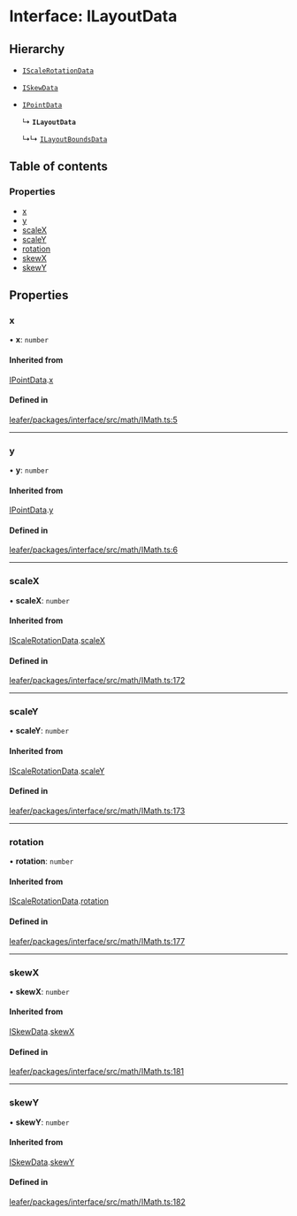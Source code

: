 # Interface: ILayoutData

## Hierarchy

- [`IScaleRotationData`](IScaleRotationData.md)

- [`ISkewData`](ISkewData.md)

- [`IPointData`](IPointData.md)

  ↳ **`ILayoutData`**

  ↳↳ [`ILayoutBoundsData`](ILayoutBoundsData.md)

## Table of contents

### Properties

- [x](ILayoutData.md#x)
- [y](ILayoutData.md#y)
- [scaleX](ILayoutData.md#scalex)
- [scaleY](ILayoutData.md#scaley)
- [rotation](ILayoutData.md#rotation)
- [skewX](ILayoutData.md#skewx)
- [skewY](ILayoutData.md#skewy)

## Properties

### x

• **x**: `number`

#### Inherited from

[IPointData](IPointData.md).[x](IPointData.md#x)

#### Defined in

[leafer/packages/interface/src/math/IMath.ts:5](https://github.com/leaferjs/leafer/blob/c7e50b8/packages/interface/src/math/IMath.ts#L5)

___

### y

• **y**: `number`

#### Inherited from

[IPointData](IPointData.md).[y](IPointData.md#y)

#### Defined in

[leafer/packages/interface/src/math/IMath.ts:6](https://github.com/leaferjs/leafer/blob/c7e50b8/packages/interface/src/math/IMath.ts#L6)

___

### scaleX

• **scaleX**: `number`

#### Inherited from

[IScaleRotationData](IScaleRotationData.md).[scaleX](IScaleRotationData.md#scalex)

#### Defined in

[leafer/packages/interface/src/math/IMath.ts:172](https://github.com/leaferjs/leafer/blob/c7e50b8/packages/interface/src/math/IMath.ts#L172)

___

### scaleY

• **scaleY**: `number`

#### Inherited from

[IScaleRotationData](IScaleRotationData.md).[scaleY](IScaleRotationData.md#scaley)

#### Defined in

[leafer/packages/interface/src/math/IMath.ts:173](https://github.com/leaferjs/leafer/blob/c7e50b8/packages/interface/src/math/IMath.ts#L173)

___

### rotation

• **rotation**: `number`

#### Inherited from

[IScaleRotationData](IScaleRotationData.md).[rotation](IScaleRotationData.md#rotation)

#### Defined in

[leafer/packages/interface/src/math/IMath.ts:177](https://github.com/leaferjs/leafer/blob/c7e50b8/packages/interface/src/math/IMath.ts#L177)

___

### skewX

• **skewX**: `number`

#### Inherited from

[ISkewData](ISkewData.md).[skewX](ISkewData.md#skewx)

#### Defined in

[leafer/packages/interface/src/math/IMath.ts:181](https://github.com/leaferjs/leafer/blob/c7e50b8/packages/interface/src/math/IMath.ts#L181)

___

### skewY

• **skewY**: `number`

#### Inherited from

[ISkewData](ISkewData.md).[skewY](ISkewData.md#skewy)

#### Defined in

[leafer/packages/interface/src/math/IMath.ts:182](https://github.com/leaferjs/leafer/blob/c7e50b8/packages/interface/src/math/IMath.ts#L182)
